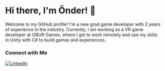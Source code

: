 # Hi there, I'm Önder! 👋

Welcome to my GitHub profile! I'm a new grad game developer with 2 years of experience in the industry. Currently, I am working as a VR game developer at OBUR Games, where I get to work remotely and use my skills in Unity with C# to build games and experiences.

### Connect with Me

[![LinkedIn][linkedin-shield]][linkedin]

[linkedin]: https://www.linkedin.com/in/yourlinkedinprofile/
[linkedin-shield]: https://img.shields.io/badge/-LinkedIn-black.svg?style=for-the-badge&logo=linkedin&colorB=555

